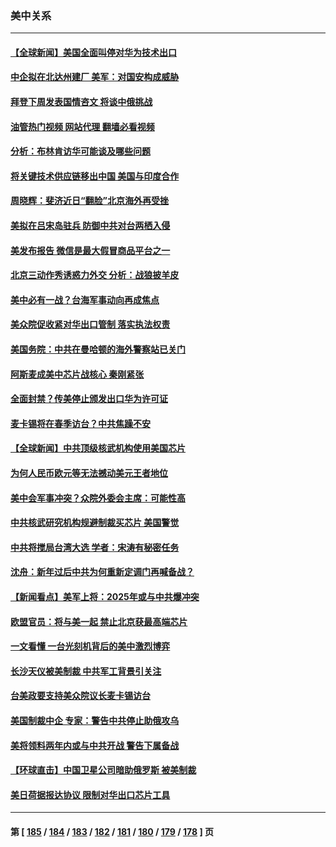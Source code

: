 ### 美中关系
---
#### [【全球新闻】美国全面叫停对华为技术出口](../../pages/nf1412576/n13920076.md?02020045) 
#### [中企拟在北达州建厂 美军：对国安构成威胁](../../pages/nf1412576/n13919937.md?02020045) 
#### [拜登下周发表国情咨文 将谈中俄挑战](../../pages/nf1412576/n13919837.md?02020045) 
#### [油管热门视频 网站代理 翻墙必看视频](http://138.2.39.72:81/youtube.html?epic-marker?02020045)
#### [分析：布林肯访华可能谈及哪些问题](../../pages/nf1412576/n13919773.md?02020045) 
#### [将关键技术供应链移出中国 美国与印度合作](../../pages/nf1412576/n13919690.md?02020045) 
#### [周晓辉：斐济近日“翻脸”北京海外再受挫](../../pages/nf1412576/n13919369.md?02020045) 
#### [美拟在吕宋岛驻兵 防御中共对台两栖入侵](../../pages/nf1412576/n13919568.md?02020045) 
#### [美发布报告 微信是最大假冒商品平台之一](../../pages/nf1412576/n13919551.md?02020045) 
#### [北京三动作秀诱惑力外交 分析：战狼披羊皮](../../pages/nf1412576/n13919549.md?02020045) 
#### [美中必有一战？台海军事动向再成焦点](../../pages/nf1412576/n13919427.md?02020045) 
#### [美众院促收紧对华出口管制 落实执法权责](../../pages/nf1412576/n13919269.md?02020045) 
#### [美国务院：中共在曼哈顿的海外警察站已关门](../../pages/nf1412576/n13919091.md?02020045) 
#### [阿斯麦成美中芯片战核心 秦刚紧张](../../pages/nf1412576/n13919001.md?02020045) 
#### [全面封禁？传美停止颁发出口华为许可证](../../pages/nf1412576/n13918976.md?02020045) 
#### [麦卡锡将在春季访台？中共焦躁不安](../../pages/nf1412576/n13918837.md?02020045) 
#### [【全球新闻】中共顶级核武机构使用美国芯片](../../pages/nf1412576/n13918665.md?02020045) 
#### [为何人民币欧元等无法撼动美元王者地位](../../pages/nf1412576/n13917579.md?02020045) 
#### [美中会军事冲突？众院外委会主席：可能性高](../../pages/nf1412576/n13918068.md?02020045) 
#### [中共核武研究机构规避制裁买芯片 美国警觉](../../pages/nf1412576/n13918033.md?02020045) 
#### [中共将搅局台湾大选 学者：宋涛有秘密任务](../../pages/nf1412576/n13917934.md?02020045) 
#### [沈舟：新年过后中共为何重新定调门再喊备战？](../../pages/nf1412576/n13917494.md?02020045) 
#### [【新闻看点】美军上将：2025年或与中共爆冲突](../../pages/nf1412576/n13917496.md?02020045) 
#### [欧盟官员：将与美一起 禁止北京获最高端芯片](../../pages/nf1412576/n13917511.md?02020045) 
#### [一文看懂 一台光刻机背后的美中激烈博弈](../../pages/nf1412576/n13916976.md?02020045) 
#### [长沙天仪被美制裁 中共军工背景引关注](../../pages/nf1412576/n13917061.md?02020045) 
#### [台美政要支持美众院议长麦卡锡访台](../../pages/nf1412576/n13917168.md?02020045) 
#### [美国制裁中企 专家：警告中共停止助俄攻乌](../../pages/nf1412576/n13917128.md?02020045) 
#### [美将领料两年内或与中共开战 警告下属备战](../../pages/nf1412576/n13917109.md?02020045) 
#### [【环球直击】中国卫星公司暗助俄罗斯 被美制裁](../../pages/nf1412576/n13916897.md?02020045) 
#### [美日荷据报达协议 限制对华出口芯片工具](../../pages/nf1412576/n13916908.md?02020045) 

---
#### 第 [ [185](./185.md?02020045) / [184](./184.md?02020045) / [183](./183.md?02020045) / [182](./182.md?02020045) / [181](./181.md?02020045) / [180](./180.md?02020045) / [179](./179.md?02020045) / [178](./178.md?02020045) ] 页

